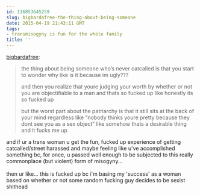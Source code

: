 ```yaml
---
id: 116853645259
slug: bigbardafree-the-thing-about-being-someone
date: 2015-04-19 21:43:11 GMT
tags:
- transmisogyny is fun for the whole family
title: ''
---
```

<p><a href="http://bigbardafree.tumblr.com/post/96054724187/the-thing-about-being-someone-whos-never" class="tumblr_blog">bigbardafree</a>:</p><blockquote><p>the thing about being someone who’s never catcalled is that you start to wonder why like is it because im ugly???</p><p>and then you realize that youre judging your worth by whether or not you are objectifiable to a man and thats so fucked up like honestly its so fucked up </p>
<p>but the worst part about the patriarchy is that it still sits at the back of your mind regardless like “nobody thinks youre pretty because they dont see you as a sex object” like somehow thats a desirable thing and it fucks me up</p></blockquote>

<p>and if ur a trans woman u get the fun, fucked up experience of getting catcalled/street harassed and maybe feeling like u've accomplished something bc, for once, u passed well enough to be subjected to this really commonplace (but violent) form of misogyny...<br/><br/>then ur like... this is fucked up bc i'm basing my 'success' as a woman based on whether or not some random fucking guy decides to be sexist shithead</p>
